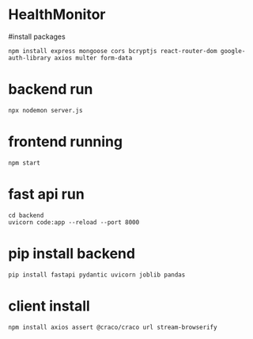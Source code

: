 # HealthMonitor

#install packages

```
npm install express mongoose cors bcryptjs react-router-dom google-auth-library axios multer form-data
```

# backend run

```
npx nodemon server.js
```

# frontend running

```
npm start
```

# fast api run

```
cd backend
uvicorn code:app --reload --port 8000
```

# pip install backend

```
pip install fastapi pydantic uvicorn joblib pandas
```

# client install

```
npm install axios assert @craco/craco url stream-browserify
```
